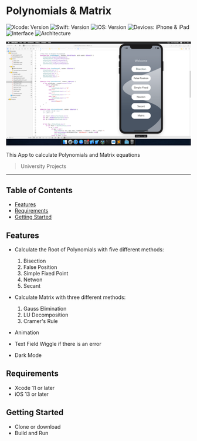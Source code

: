 # Polynomials & Matrix

<!-- Project Settings -->
![Xcode: Version](https://img.shields.io/badge/Xcode-11-lightgray?logo=Xcode)
![Swift: Version](https://img.shields.io/badge/Swift-5.1-lightgray?logo=Swift)
![iOS: Version](https://img.shields.io/badge/iOS-13.0+-lightgray) 
![Devices: iPhone & iPad](https://img.shields.io/badge/Devices-iPhone%20&%20iPad-lightgray)
![Interface](https://img.shields.io/badge/Interface-UIKit-lightgray)
![Architecture](https://img.shields.io/badge/Architecture-MVC-lightgray)


<img src="screenshots/Screen Shot 2021-06-04 at 1.42.21 AM.png" alt="Main Screenshot" width=800/>

<!-- Project bref for Example: -->
This App to calculate Polynomials and Matrix equations
> University Projects



<hr>

<!-- ---------------------------------------------------------------------------- -->
## Table of Contents
 - [Features](#features)
 - [Requirements](#requirements)
 - [Getting Started](#getting-started)





<!-- ---------------------------------------------------------------------------- -->
## Features
[//]: # "What User Can do in points:"
- Calculate the Root of Polynomials with five different methods:
    1. Bisection
    2. False Position
    3. Simple Fixed Point
    4. Netwon
    5. Secant
- Calculate Matrix with three different methods:
    1. Gauss Elimination
    2. LU Decomposition
    3. Cramer's Rule

- Animation
- Text Field Wiggle if there is an error
- Dark Mode



<!-- ---------------------------------------------------------------------------- -->
## Requirements
- Xcode 11 or later
- iOS 13 or later


<!-- ---------------------------------------------------------------------------- -->
## Getting Started
- Clone or download
- Build and Run
